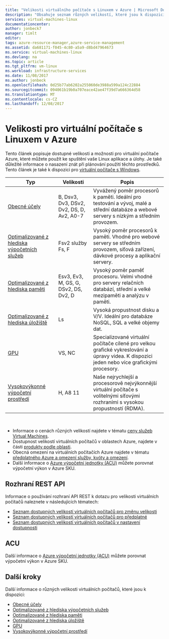 ```yaml
---
title: "Velikosti virtuálního počítače s Linuxem v Azure | Microsoft Docs"
description: "Obsahuje seznam různých velikostí, které jsou k dispozici pro virtuální počítače s Linuxem v Azure."
services: virtual-machines-linux
documentationcenter: 
author: jonbeck7
manager: timlt
editor: 
tags: azure-resource-manager,azure-service-management
ms.assetid: da681171-f045-4c80-a5a9-d8bd47964673
ms.service: virtual-machines-linux
ms.devlang: na
ms.topic: article
ms.tgt_pltfrm: vm-linux
ms.workload: infrastructure-services
ms.date: 11/08/2017
ms.author: jonbeck
ms.openlocfilehash: 0d25b77ab6202a255060de3988a599a124c22884
ms.sourcegitcommit: 094061b19b0a707eace42ae47f39d7a666364d58
ms.translationtype: MT
ms.contentlocale: cs-CZ
ms.lasthandoff: 12/08/2017
---
```

# <a name="sizes-for-linux-virtual-machines-in-azure"></a>Velikosti pro virtuální počítače s Linuxem v Azure
Tento článek popisuje dostupné velikosti a možnosti pro virtuální počítače Azure, které můžete použít ke spuštění vaše Linux aplikace a úlohy. Je také důležité informace o nasazení znát při plánování použití těchto prostředků. Tento článek je také k dispozici pro [virtuální počítače s Windows](../windows/sizes.md?toc=%2fazure%2fvirtual-machines%2fwindows%2ftoc.json).


| Typ                     | Velikosti           |    Popis       |
|--------------------------|-------------------|------------------------------------------------------------------------------------------------------------------------------------|
| [Obecné účely](sizes-general.md)          | B, Dsv3, Dv3, DSv2, Dv2, DS, D, Av2, A0-7  | Vyvážený poměr procesorů k paměti. Ideální pro testování a vývoj, malé a střední databáze a webové servery s nízkým a středním provozem. |
| [Optimalizované z hlediska výpočetních služeb](sizes-compute.md)        | Fsv2 služby Fs, F             | Vysoký poměr procesorů k paměti. Vhodné pro webové servery se středním provozem, síťová zařízení, dávkové procesy a aplikační servery.        |
| [Optimalizované z hlediska paměti](sizes-memory.md)         | Esv3, Ev3, M, GS, G, DSv2, DS, Dv2, D   | Vysoký poměr paměť procesoru. Velmi vhodné pro servery relačních databází, střední a velké mezipaměti a analýzu v paměti.                 |
| [Optimalizované z hlediska úložiště](sizes-storage.md)        | Ls                | Vysoká propustnost disku a V/V. Ideální pro databáze NoSQL, SQL a velké objemy dat.                                                         |
| [GPU](sizes-gpu.md)            | VS, NC            | Specializované virtuální počítače cílené pro velkou grafické vykreslování a úpravy videa. K dispozici jeden nebo více grafickými procesory.       |
| [Vysokovýkonné výpočetní prostředí](sizes-hpc.md) | H, A8 11          | Naše nejrychlejší a procesorově nejvýkonnější virtuální počítače s volitelnými síťovými rozhraními s vysokou propustností (RDMA). 

<br>

- Informace o cenách různých velikostí najdete v tématu [ceny služeb Virtual Machines](https://azure.microsoft.com/pricing/details/virtual-machines/#Linux). 
- Dostupnost velikostí virtuálních počítačů v oblastech Azure, najdete v části [produkty podle oblasti](https://azure.microsoft.com/regions/services/).
- Obecná omezení na virtuálních počítačích Azure najdete v tématu [předplatného Azure a omezení služby, kvóty a omezení](../../azure-subscription-service-limits.md).
- Další informace o [Azure výpočetní jednotky (ACU)](acu.md) můžete porovnat výpočetní výkon v Azure SKU.


## <a name="rest-api"></a>Rozhraní REST API

Informace o používání rozhraní API REST k dotazu pro velikosti virtuálních počítačů naleznete v následujících tématech:

- [Seznam dostupných velikostí virtuálních počítačů pro změnu velikosti](https://docs.microsoft.com/rest/api/compute/virtualmachines/virtualmachines-list-sizes-for-resizing)
- [Seznam dostupných velikostí virtuálních počítačů pro předplatné](https://docs.microsoft.com/rest/api/compute/virtualmachines/virtualmachines-list-sizes-region)
- [Seznam dostupných velikostí virtuálních počítačů v nastavení dostupnosti](
https://docs.microsoft.com/rest/api/compute/virtualmachines/virtualmachines-list-sizes-availability-set)

## <a name="acu"></a>ACU

Další informace o [Azure výpočetní jednotky (ACU)](acu.md) můžete porovnat výpočetní výkon v Azure SKU.

## <a name="next-steps"></a>Další kroky

Další informace o různých velikosti virtuálních počítačů, které jsou k dispozici:
- [Obecné účely](sizes-general.md)
- [Optimalizované z hlediska výpočetních služeb](sizes-compute.md)
- [Optimalizované z hlediska paměti](sizes-memory.md)
- [Optimalizované z hlediska úložiště](sizes-storage.md)
- [GPU](sizes-gpu.md)
- [Vysokovýkonné výpočetní prostředí](sizes-hpc.md)



